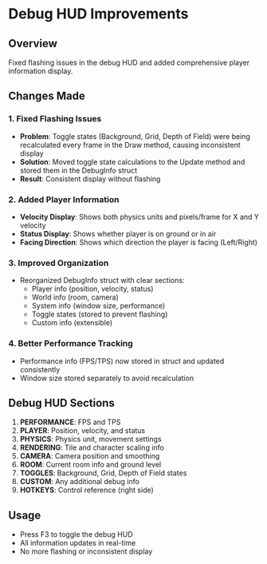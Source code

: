 # Debug HUD Improvements

## Overview
Fixed flashing issues in the debug HUD and added comprehensive player information display.

## Changes Made

### 1. Fixed Flashing Issues
- **Problem**: Toggle states (Background, Grid, Depth of Field) were being recalculated every frame in the Draw method, causing inconsistent display
- **Solution**: Moved toggle state calculations to the Update method and stored them in the DebugInfo struct
- **Result**: Consistent display without flashing

### 2. Added Player Information
- **Velocity Display**: Shows both physics units and pixels/frame for X and Y velocity
- **Status Display**: Shows whether player is on ground or in air
- **Facing Direction**: Shows which direction the player is facing (Left/Right)

### 3. Improved Organization
- Reorganized DebugInfo struct with clear sections:
  - Player info (position, velocity, status)
  - World info (room, camera)
  - System info (window size, performance)
  - Toggle states (stored to prevent flashing)
  - Custom info (extensible)

### 4. Better Performance Tracking
- Performance info (FPS/TPS) now stored in struct and updated consistently
- Window size stored separately to avoid recalculation

## Debug HUD Sections

1. **PERFORMANCE**: FPS and TPS
2. **PLAYER**: Position, velocity, and status
3. **PHYSICS**: Physics unit, movement settings
4. **RENDERING**: Tile and character scaling info
5. **CAMERA**: Camera position and smoothing
6. **ROOM**: Current room info and ground level
7. **TOGGLES**: Background, Grid, Depth of Field states
8. **CUSTOM**: Any additional debug info
9. **HOTKEYS**: Control reference (right side)

## Usage
- Press F3 to toggle the debug HUD
- All information updates in real-time
- No more flashing or inconsistent display